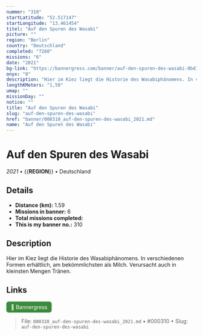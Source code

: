 ```yaml
---
nummer: "310"
startLatitude: "52.517147"
startLongitude: "13.461454"
titel: "Auf den Spuren des Wasabi"
picture: ""
region: "Berlin"
country: "Deutschland"
completed: "7260"
missions: "6"
date: "2021"
bg-link: "https://bannergress.com/banner/auf-den-spuren-des-wasabi-0bd1"
onyx: "0"
description: "Hier im Kiez liegt die Historie des Wasabiphänomens. In verschiedenen Formen erhältlich, am bekömmlichsten als Milch. Verursacht auch in kleinsten Mengen Tränen."
lengthKMeters: "1,59"
umap: ""
missionDay: ""
notice: ""
title: "Auf den Spuren des Wasabi"
slug: "auf-den-spuren-des-wasabi"
href: "banner/000310_auf-den-spuren-des-wasabi_2021.md"
name: "Auf den Spuren des Wasabi"
---
```

# Auf den Spuren des Wasabi

*2021* • {{__REGION__}} • Deutschland





## Details
- **Distance (km):** 1.59
- **Missions in banner:** 6
- **Total missions completed:** 
- **This is my banner no.:** 310



## Description
Hier im Kiez liegt die Historie des Wasabiphänomens. In verschiedenen Formen erhältlich, am bekömmlichsten als Milch. Verursacht auch in kleinsten Mengen Tränen.



## Links
<a href="https://bannergress.com/banner/auf-den-spuren-des-wasabi-0bd1" target="_blank" style="display:inline-block;margin-right:8px;padding:6px 12px;background:#3c8b3c;color:#fff;text-decoration:none;border-radius:6px;">🔗 Bannergress</a>



> File: `000310_auf-den-spuren-des-wasabi_2021.md` • #000310 • Slug: `auf-den-spuren-des-wasabi`
